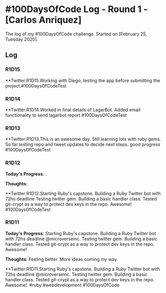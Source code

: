 # #100DaysOfCode Log - Round 1 - [Carlos Anriquez]

The log of my #100DaysOfCode challenge. Started on [February 25, Tuesday 2020].

## Log

### R1D15

**Twitter:R1D15.Working with Diego, testing the app before submitting the project.#100DaysOfCodeTest

### R1D14

**Twitter:R1D14.Worked in final details of LagarBot. Added email functionality to send lagarbot report #100DaysOfCodeTest

### R1D13

**Twitter:R1D13.This is an awesome day. Still learning lots with ruby gems. So far testing repo and tweet updates to decide next steps. good progress #100DaysOfCodeTest


### R1D12
**Today's Progress**: . 

**Thoughts:** 

**Twitter:R1D12.Starting Ruby's capstone. Building a Ruby Twitter bot with 72hs deadline Testing twitter gem. Building a basic handler class. Tested git-crypt as a way to protect dev keys in the repo. Awesome! #100DaysOfCodeTest

### R1D11
**Today's Progress**: Starting Ruby's capstone. Building a Ruby Twitter bot with 72hs deadline @microverseinc. Testing twitter gem. Building a basic handler class. Tested git-crypt as a way to protect dev keys in the repo. Awesome! 

**Thoughts:** Feeling better. More ideas coming my way.

**Twitter:R1D11.Starting Ruby's capstone. Building a Ruby Twitter bot with 72hs deadline @microverseinc. Testing twitter gem. Building a basic handler class. Tested git-crypt as a way to protect dev keys in the repo. Awesome!. #ruby #webdevelopment #100DaysOfCode


